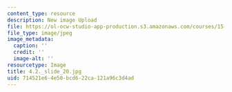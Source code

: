 ```yaml
---
content_type: resource
description: New image Upload
file: https://ol-ocw-studio-app-production.s3.amazonaws.com/courses/15-s21-nuts-and-bolts-of-business-plans-january-iap-2014/714521e64e50bcd622ca121a96c3d4ad_4.2._slide_20.jpg
file_type: image/jpeg
image_metadata:
  caption: ''
  credit: ''
  image-alt: ''
resourcetype: Image
title: 4.2._slide_20.jpg
uid: 714521e6-4e50-bcd6-22ca-121a96c3d4ad
---
```

